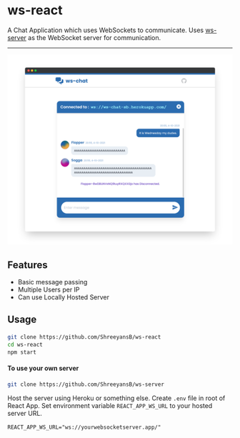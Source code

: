 # ws-react
A Chat Application which uses WebSockets to communicate. Uses [ws-server](https://github.com/ShreeyansB/ws-server) as the WebSocket server for communication. 

---
![screenshot](ss.png)

## Features
* Basic message passing
* Multiple Users per IP
* Can use Locally Hosted Server

## Usage
```bash
git clone https://github.com/ShreeyansB/ws-react
cd ws-react
npm start
```
#### To use your own server
```bash
git clone https://github.com/ShreeyansB/ws-server
```
Host the server using Heroku or something else.
Create `.env` file in root of React App. Set environment variable `REACT_APP_WS_URL` to your hosted server URL.
```
REACT_APP_WS_URL="ws://yourwebsocketserver.app/"
```